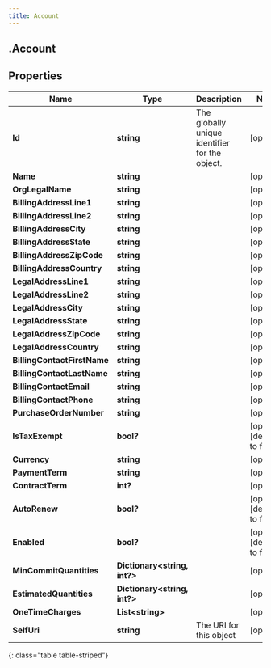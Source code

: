 ```yaml
---
title: Account
---
```

## .Account

## Properties

|Name | Type | Description | Notes|
|------------ | ------------- | ------------- | -------------|
| **Id** | **string** | The globally unique identifier for the object. | [optional] |
| **Name** | **string** |  | [optional] |
| **OrgLegalName** | **string** |  | [optional] |
| **BillingAddressLine1** | **string** |  | [optional] |
| **BillingAddressLine2** | **string** |  | [optional] |
| **BillingAddressCity** | **string** |  | [optional] |
| **BillingAddressState** | **string** |  | [optional] |
| **BillingAddressZipCode** | **string** |  | [optional] |
| **BillingAddressCountry** | **string** |  | [optional] |
| **LegalAddressLine1** | **string** |  | [optional] |
| **LegalAddressLine2** | **string** |  | [optional] |
| **LegalAddressCity** | **string** |  | [optional] |
| **LegalAddressState** | **string** |  | [optional] |
| **LegalAddressZipCode** | **string** |  | [optional] |
| **LegalAddressCountry** | **string** |  | [optional] |
| **BillingContactFirstName** | **string** |  | [optional] |
| **BillingContactLastName** | **string** |  | [optional] |
| **BillingContactEmail** | **string** |  | [optional] |
| **BillingContactPhone** | **string** |  | [optional] |
| **PurchaseOrderNumber** | **string** |  | [optional] |
| **IsTaxExempt** | **bool?** |  | [optional] [default to false]|
| **Currency** | **string** |  | [optional] |
| **PaymentTerm** | **string** |  | [optional] |
| **ContractTerm** | **int?** |  | [optional] |
| **AutoRenew** | **bool?** |  | [optional] [default to false]|
| **Enabled** | **bool?** |  | [optional] [default to false]|
| **MinCommitQuantities** | **Dictionary&lt;string, int?&gt;** |  | [optional] |
| **EstimatedQuantities** | **Dictionary&lt;string, int?&gt;** |  | [optional] |
| **OneTimeCharges** | **List&lt;string&gt;** |  | [optional] |
| **SelfUri** | **string** | The URI for this object | [optional] |
{: class="table table-striped"}



